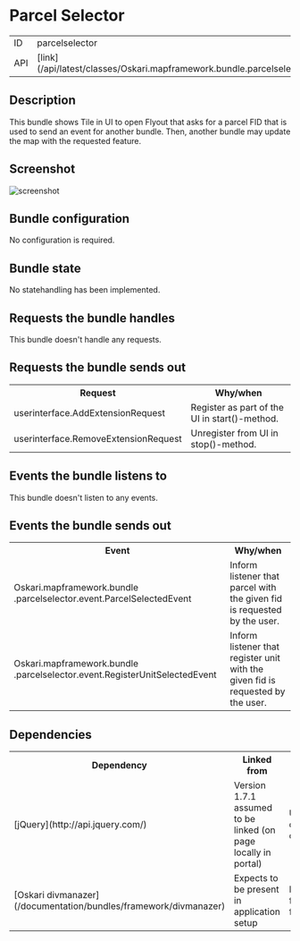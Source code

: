 # Parcel Selector

<table class="table">
  <tr>
    <td>ID</td><td>parcelselector</td>
  </tr>
  <tr>
    <td>API</td><td>[link](/api/latest/classes/Oskari.mapframework.bundle.parcelselector.ParcelSelectorInstance.html)</td>
  </tr>
</table>

## Description

This bundle shows Tile in UI to open Flyout that asks for a parcel FID that is used to send an event for another bundle. Then, another bundle may update the map with the requested feature.

## Screenshot

![screenshot](/images/bundles/parcelselector.png)

## Bundle configuration

No configuration is required.

## Bundle state

No statehandling has been implemented.

## Requests the bundle handles

This bundle doesn't handle any requests.

## Requests the bundle sends out

<table class="table">
  <tr>
    <th>Request</th><th>Why/when</th>
  </tr>
  <tr>
    <td>userinterface.AddExtensionRequest</td><td>Register as part of the UI in start()-method.</td>
  </tr>
  <tr>
    <td>userinterface.RemoveExtensionRequest</td><td>Unregister from UI in stop()-method.</td>
  </tr>
</table>

## Events the bundle listens to

This bundle doesn't listen to any events.

## Events the bundle sends out

<table class="table">
  <tr>
    <th>Event</th><th>Why/when</th>
  </tr>
  <tr>
    <td>Oskari.mapframework.bundle
      .parcelselector.event.ParcelSelectedEvent</td><td>Inform listener that parcel with the given fid is requested by the user.</td>
  </tr>
  <tr>
    <td>Oskari.mapframework.bundle
      .parcelselector.event.RegisterUnitSelectedEvent</td><td>Inform listener that register unit with the given fid is requested by the user.</td>
  </tr>
</table>

## Dependencies

<table class="table">
  <tr>
    <th>Dependency</th><th>Linked from</th><th>Purpose</th>
  </tr>
  <tr>
    <td> [jQuery](http://api.jquery.com/) </td>
    <td> Version 1.7.1 assumed to be linked (on page locally in portal) </td>
    <td> Used to create UI component</td>
  </tr>
  <tr>
    <td> [Oskari divmanazer](/documentation/bundles/framework/divmanazer) </td>
    <td> Expects to be present in application setup </td>
    <td> Needed for flyout/tile functionality.</td>
  </tr>
</table>

